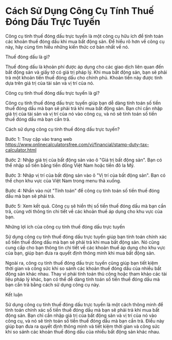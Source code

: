 Cách Sử Dụng Công Cụ Tính Thuế Đóng Dấu Trực Tuyến
==================================================

Công cụ tính thuế đóng dấu trực tuyến là một công cụ hữu ích để tính toán các khoản thuế đóng dấu khi mua bất động sản. Để hiểu rõ hơn về công cụ này, hãy cùng tìm hiểu những kiến thức cơ bản nhất về nó.

Thuế đóng dấu là gì?

Thuế đóng dấu là khoản phí được áp dụng cho các giao dịch liên quan đến bất động sản và giấy tờ có giá trị pháp lý. Khi mua bất động sản, bạn sẽ phải trả một khoản tiền thuế đóng dấu cho chính phủ. Khoản tiền này được tính dựa trên giá trị của tài sản và vị trí của nó.

Công cụ tính thuế đóng dấu trực tuyến là gì?

Công cụ tính thuế đóng dấu trực tuyến giúp bạn dễ dàng tính toán số tiền thuế đóng dấu mà bạn sẽ phải trả khi mua bất động sản. Bạn chỉ cần nhập giá trị của tài sản và vị trí của nó vào công cụ, và nó sẽ tính toán số tiền thuế đóng dấu mà bạn cần trả.

Cách sử dụng công cụ tính thuế đóng dấu trực tuyến?

Bước 1: Truy cập vào trang web <https://www.onlinecalculatorsfree.com/vi/financial/stamp-duty-tax-calculator.html>

Bước 2: Nhập giá trị của bất động sản vào ô "Giá trị bất động sản". Bạn có thể nhập số tiền bằng tiền đồng Việt Nam hoặc tiền đô la Mỹ.

Bước 3: Nhập vị trí của bất động sản vào ô "Vị trí của bất động sản". Bạn có thể chọn khu vực của Việt Nam trong menu thả xuống.

Bước 4: Nhấn vào nút "Tính toán" để công cụ tính toán số tiền thuế đóng dấu mà bạn sẽ phải trả.

Bước 5: Xem kết quả. Công cụ sẽ hiển thị số tiền thuế đóng dấu mà bạn cần trả, cùng với thông tin chi tiết về các khoản thuế áp dụng cho khu vực của bạn.

Những lợi ích của công cụ tính thuế đóng dấu trực tuyến

Sử dụng công cụ tính thuế đóng dấu trực tuyến giúp bạn tính toán chính xác số tiền thuế đóng dấu mà bạn sẽ phải trả khi mua bất động sản. Nó cũng cung cấp cho bạn thông tin chi tiết về các khoản thuế áp dụng cho khu vực của bạn, giúp bạn đưa ra quyết định thông minh khi mua bất động sản.

Ngoài ra, công cụ tính thuế đóng dấu trực tuyến cũng giúp bạn tiết kiệm thời gian và công sức khi so sánh các khoản thuế đóng dấu của nhiều bất động sản khác nhau. Thay vì phải tính toán thủ công hoặc tham khảo các tài liệu pháp lý khác, bạn có thể dễ dàng tính toán số tiền thuế đóng dấu mà bạn cần trả bằng cách sử dụng công cụ này.

Kết luận

Sử dụng công cụ tính thuế đóng dấu trực tuyến là một cách thông minh để tính toán chính xác số tiền thuế đóng dấu mà bạn sẽ phải trả khi mua bất động sản. Bạn chỉ cần nhập giá trị của bất động sản và vị trí của nó vào công cụ, và nó sẽ tính toán số tiền thuế đóng dấu mà bạn cần trả. Điều này giúp bạn đưa ra quyết định thông minh và tiết kiệm thời gian và công sức khi so sánh các khoản thuế đóng dấu của nhiều bất động sản khác nhau.